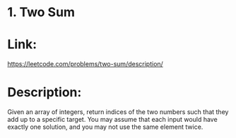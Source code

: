 # 1. Two Sum

# **Link:** 
https://leetcode.com/problems/two-sum/description/

# **Description:**
Given an array of integers, return indices of the two numbers such that they add up to a specific target.
You may assume that each input would have exactly one solution, and you may not use the same element twice.
